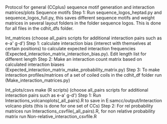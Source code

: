 Protocol for general (CCplus) sequence motif generation and interaction matrices/plots
Sequence motifs
Step 1: Run sequence_logos_heptad.py and sequence_logos_full.py, this saves different sequence motifs and weight matrices in several layout folders in the folder sequence logos. This is done for all files in the cdhit_dfs folder.

Int_matrices
(choose all_pairs scripts for additional interaction pairs such as e-a' g-d')
Step 1: calculate interaction bias (interect with themselves at certain positions) to calculate expected interaction frequencies (Expected_interaction_matrix_interaction_bias.py). Edit length list for different length
Step 2: Make an interaction count matrix based on calculated interaction biases (Expected_interaction_matrix_make_probability_matrix.py)
Step 3: To make interaction profiles/matrices of a set of coiled coils in the cdhit_df folder run (Make_interaction_matrices.py)

Int_plots/csvs make (R scripts)
(choose all_pairs scripts for additional interaction pairs such as e-a' g-d')
Step 1: Run Interactions_volcanoplots(_all_pairs).R to save in E:samcc/output/Interaction volcano plots (this is done for one set of CCs)
Step 2: For rel probability matrices run Interactions_csvfile(_all_pairs).R, for non relative probability matrix run Non-relative_interaction_csvfile.R 
